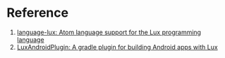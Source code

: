 # Reference

1. [language-lux: Atom language support for the Lux programming language](https://github.com/fachammer/language-lux)
1. [LuxAndroidPlugin: A gradle plugin for building Android apps with Lux](https://github.com/xran-deex/LuxAndroidPlugin)

